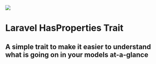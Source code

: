 
[<img src="https://github-ads.s3.eu-central-1.amazonaws.com/support-ukraine.svg?t=1" />](https://supportukrainenow.org)

# Laravel HasProperties Trait
## A simple trait to make it easier to understand what is going on in your models at-a-glance

